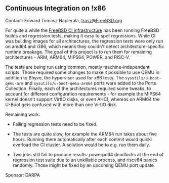 ## Continuous Integration on !x86 ##

Contact: Edward Tomasz Napierala, <trasz@FreeBSD.org>

For quite a while the [FreeBSD CI infrastructure](https://ci.FreeBSD.org)
has been running FreeBSD builds and regression tests, making it easy to
spot regressions.  While CI was building images for all architectures,
the regression tests were only run on amd64 and i386, which means they
couldn't detect architecture-specific runtime breakage.  The goal of this
project is to run them for remaining architectures - ARM, ARM64, MIPS64,
POWER, and RISC-V.

The tests are being run using common, mostly machine-independent scripts.
Those required some changes to make it possible to use QEMU in addition
to Bhyve, the hypervisor used for x86 tests.  The `sysutils/u-boot-qemu-arm`
and `sysutils/u-boot-qemu-arm64` ports were added to the Ports Collection.
Finally, each of the architectures required some tweaks, to account for
different configuration requirements - for example the MIPS64 kernel
doesn't support VirtIO disks, or even AHCI, whereas on ARM64 the U-Boot
gets confused with more than one VirtIO disk.

Remaining work:

 - Failing regression tests need to be fixed.

 - The tests are quite slow, for example the ARM64 run takes about five
   hours.  Running them automatically after each commit would quickl
   overload the CI cluster.  A solution would be to e.g. run them daily.

 - Two jobs still fail to produce results: powerpc64 deadlocks at the
   end of regression test suite due to an unkillable process, and riscv64
   panics randomly.  Those might be fixed by an upcoming QEMU port update.

Sponsor: DARPA
